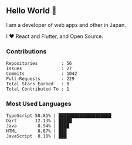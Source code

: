 ## Hello World 👋

I am a developer of web apps and other in Japan.

I ❤️ React and Flutter, and Open Source.

### Contributions

<!-- contributions start -->

    Repositories         : 56
    Issues               : 27
    Commits              : 1042
    Pull-Requests        : 229
    Total Stars Earned   : 8
    Total Contributed To : 1

<!-- contributions end -->

### Most Used Languages

<!-- most-used-languages start -->

    TypeScript 50.81% | ████████████████████
    Dart       12.13% | █████
    Java        8.94% | ████
    HTML        8.87% | ███
    JavaScript  8.18% | ███

<!-- most-used-languages end -->
